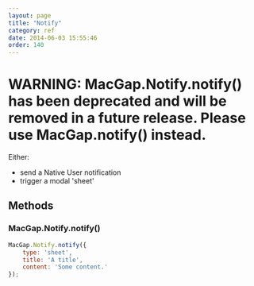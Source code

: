 ```yaml
---
layout: page
title: "Notify"
category: ref
date: 2014-06-03 15:55:46
order: 140
---
```


# WARNING: MacGap.Notify.notify() has been deprecated and will be removed in a future release. Please use MacGap.notify() instead.

Either:

* send a Native User notification
* trigger a modal 'sheet'

## Methods

### MacGap.Notify.notify()

```js
MacGap.Notify.notify({
    type: 'sheet',
    title: 'A title',
    content: 'Some content.'
});
```

    
